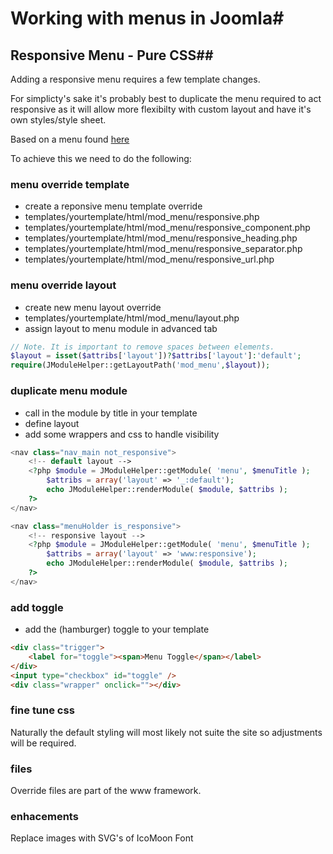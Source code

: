 # Working with menus in Joomla#

## Responsive Menu - Pure CSS##

Adding a responsive menu requires a few template changes.

For simplicty's sake it's probably best to duplicate the menu required to act responsive as it will allow more flexibilty with custom layout and have it's own styles/style sheet.

Based on a menu found [here](http://www.cssplay.co.uk/menus/) 

To achieve this we need to do the following:
### menu override template ###
- create a reponsive menu template override
- templates/yourtemplate/html/mod_menu/responsive.php
- templates/yourtemplate/html/mod_menu/responsive_component.php
- templates/yourtemplate/html/mod_menu/responsive_heading.php
- templates/yourtemplate/html/mod_menu/responsive_separator.php
- templates/yourtemplate/html/mod_menu/responsive_url.php

### menu override layout ###
- create new menu layout override
- templates/yourtemplate/html/mod_menu/layout.php
- assign layout to menu module in advanced tab

```php
// Note. It is important to remove spaces between elements.
$layout = isset($attribs['layout'])?$attribs['layout']:'default';
require(JModuleHelper::getLayoutPath('mod_menu',$layout));
```

### duplicate menu module ###
- call in the module by title in your template
- define layout
- add some wrappers and css to handle visibility

```php
<nav class="nav_main not_responsive">
    <!-- default layout -->
    <?php $module = JModuleHelper::getModule( 'menu', $menuTitle );
        $attribs = array('layout' => '_:default');
        echo JModuleHelper::renderModule( $module, $attribs );
    ?>
</nav>
```
```php
<nav class="menuHolder is_responsive">
    <!-- responsive layout -->
    <?php $module = JModuleHelper::getModule( 'menu', $menuTitle );
        $attribs = array('layout' => 'www:responsive');
        echo JModuleHelper::renderModule( $module, $attribs );
    ?>
</nav>
```

### add toggle ###
- add the (hamburger) toggle to your template 

```html
<div class="trigger">
    <label for="toggle"><span>Menu Toggle</span></label>
</div>
<input type="checkbox" id="toggle" />
<div class="wrapper" onclick=""></div>
```

### fine tune css ###
Naturally the default styling will most likely not suite the site so adjustments will be required.


### files ###
Override files are part of the www framework. 

### enhacements ###
Replace images with SVG's of IcoMoon Font

